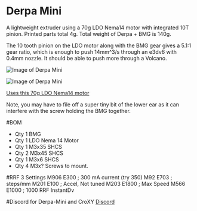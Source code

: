 # Derpa Mini
 
A lightweight extruder using a 70g LDO Nema14 motor with integrated 10T pinion.  Printed parts total 4g.  Total weight of Derpa + BMG is 140g.

The 10 tooth pinion on the LDO motor along with the BMG gear gives a 5.1:1 gear ratio, which is enough to push 14mm^3/s through an e3dv6 with 0.4mm nozzle.  It should be able to push more through a Volcano.

 ![Image of Derpa Mini](https://github.com/wesc23/Derpa-Mini/blob/master/images/derpa-mini.png?raw=true)
 
 ![Image of Derpa Mini](https://github.com/wesc23/Derpa-Mini/blob/master/images/derpa-mini-rear.png?raw=true) 
 
 [Uses this 70g LDO Nema14 motor](https://www.printedsolid.com/products/ldo-nema-14-motor-ldo-36sth17-1004ahg?variant=32690500370517)

Note, you may have to file off a super tiny bit of the lower ear as it can interfere with the screw holding the BMG together.  

#BOM
  - Qty 1 BMG
  - Qty 1 LDO Nema 14 Motor
  - Qty 1 M3x35 SHCS
  - Qty 2 M3x45 SHCS
  - Qty 1 M3x6 SHCS
  - Qty 4 M3x? Screws to mount.

#RRF 3 Settings
    M906 E300  ; 300 mA current (try 350)
    M92 E703   ; steps/mm
    M201 E100  ; Accel, Not tuned
    M203 E1800 ; Max Speed
    M566 E1000 ; 1000 RRF InstantDv

#Discord for Derpa-Mini and CroXY
[Discord](https://discord.gg/ryj6wyx)


